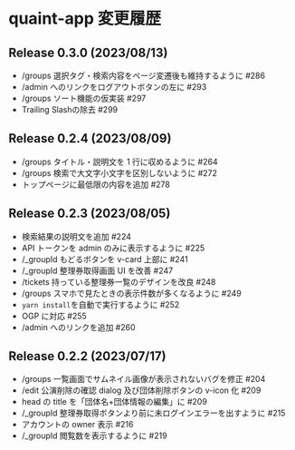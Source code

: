 # quaint-app 変更履歴

## Release 0.3.0 (2023/08/13)

- /groups 選択タグ・検索内容をページ変遷後も維持するように #286
- /admin へのリンクをログアウトボタンの左に #293
- /groups ソート機能の仮実装 #297
- Trailing Slashの除去 #299

## Release 0.2.4 (2023/08/09)

- /groups タイトル・説明文を 1 行に収めるように #264
- /groups 検索で大文字小文字を区別しないように #272
- トップページに最低限の内容を追加 #278

## Release 0.2.3 (2023/08/05)

- 検索結果の説明文を追加 #224
- API トークンを admin のみに表示するように #225
- /_groupId もどるボタンを v-card 上部に #241
- /_groupId 整理券取得画面 UI を改善 #247
- /tickets 持っている整理券一覧のデザインを改良 #248
- /groups スマホで見たときの表示件数が多くなるように #249
- `yarn install`を自動で実行するように #252
- OGP に対応 #255
- /admin へのリンクを追加 #260

## Release 0.2.2 (2023/07/17)

- /groups 一覧画面でサムネイル画像が表示されないバグを修正 #204
- /edit 公演削除の確認 dialog 及び団体削除ボタンの v-icon 化 #209
- head の title を「団体名+団体情報の編集」に #209
- /_groupId 整理券取得ボタンより前に未ログインエラーを出すように #215
- アカウントの owner 表示 #216
- /_groupId 閲覧数を表示するように #219
